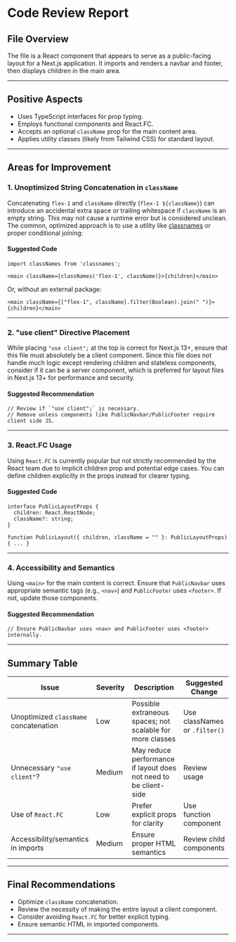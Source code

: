 # Code Review Report

## File Overview

The file is a React component that appears to serve as a public-facing layout for a Next.js application. It imports and renders a navbar and footer, then displays children in the main area.

---

## Positive Aspects

- Uses TypeScript interfaces for prop typing.
- Employs functional components and React.FC.
- Accepts an optional `className` prop for the main content area.
- Applies utility classes (likely from Tailwind CSS) for standard layout.

---

## Areas for Improvement

### 1. Unoptimized String Concatenation in `className`

Concatenating `flex-1` and `className` directly (`flex-1 ${className}`) can introduce an accidental extra space or trailing whitespace if `className` is an empty string. This may not cause a runtime error but is considered unclean. The common, optimized approach is to use a utility like [classnames](https://www.npmjs.com/package/classnames) or proper conditional joining:

#### Suggested Code

```pseudo
import classNames from 'classnames';

<main className={classNames('flex-1', className)}>{children}</main>
```

Or, without an external package:

```pseudo
<main className={["flex-1", className].filter(Boolean).join(" ")}>{children}</main>
```

---

### 2. "use client" Directive Placement

While placing `"use client";` at the top is correct for Next.js 13+, ensure that this file must absolutely be a client component. Since this file does not handle much logic except rendering children and stateless components, consider if it can be a server component, which is preferred for layout files in Next.js 13+ for performance and security.

#### Suggested Recommendation

```pseudo
// Review if `"use client";` is necessary.
// Remove unless components like PublicNavbar/PublicFooter require client side JS.
```

---

### 3. React.FC Usage

Using `React.FC` is currently popular but not strictly recommended by the React team due to implicit children prop and potential edge cases. You can define children explicitly in the props instead for clearer typing.

#### Suggested Code

```pseudo
interface PublicLayoutProps {
  children: React.ReactNode;
  className?: string;
}

function PublicLayout({ children, className = "" }: PublicLayoutProps) { ... }
```

---

### 4. Accessibility and Semantics

Using `<main>` for the main content is correct. Ensure that `PublicNavbar` uses appropriate semantic tags (e.g., `<nav>`) and `PublicFooter` uses `<footer>`. If not, update those components.

#### Suggested Recommendation

```pseudo
// Ensure PublicNavbar uses <nav> and PublicFooter uses <footer> internally.
```

---

## Summary Table

| Issue                                 | Severity | Description                                                      | Suggested Change              |
| ------------------------------------- | -------- | ---------------------------------------------------------------- | ----------------------------- |
| Unoptimized `className` concatenation | Low      | Possible extraneous spaces; not scalable for more classes        | Use classNames or `.filter()` |
| Unnecessary `"use client"`?           | Medium   | May reduce performance if layout does not need to be client-side | Review usage                  |
| Use of `React.FC`                     | Low      | Prefer explicit props for clarity                                | Use function component        |
| Accessibility/semantics in imports    | Medium   | Ensure proper HTML semantics                                     | Review child components       |

---

## Final Recommendations

- Optimize `className` concatenation.
- Review the necessity of making the entire layout a client component.
- Consider avoiding `React.FC` for better explicit typing.
- Ensure semantic HTML in imported components.

---
